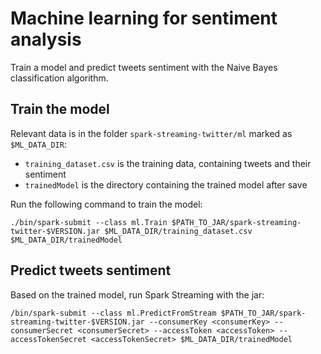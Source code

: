 # Machine learning for sentiment analysis

Train a model and predict tweets sentiment with the Naive Bayes classification algorithm.

## Train the model

Relevant data is in the folder `spark-streaming-twitter/ml` marked as `$ML_DATA_DIR`:

- `training_dataset.csv` is the training data, containing tweets and their sentiment
- `trainedModel` is the directory containing the trained model after save

Run the following command to train the model:

	./bin/spark-submit --class ml.Train $PATH_TO_JAR/spark-streaming-twitter-$VERSION.jar $ML_DATA_DIR/training_dataset.csv $ML_DATA_DIR/trainedModel
	
## Predict tweets sentiment

Based on the trained model, run Spark Streaming with the jar: 

	/bin/spark-submit --class ml.PredictFromStream $PATH_TO_JAR/spark-streaming-twitter-$VERSION.jar --consumerKey <consumerKey> --consumerSecret <consumerSecret> --accessToken <accessToken> --accessTokenSecret <accessTokenSecret> $ML_DATA_DIR/trainedModel